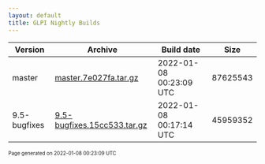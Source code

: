 ```yaml
---
layout: default
title: GLPI Nightly Builds
---
```


Version|Archive|Build date|Size
---|---|---|---
master|[master.7e027fa.tar.gz](master.7e027fa.tar.gz)|2022-01-08 00:23:09 UTC|87625543
9.5-bugfixes|[9.5-bugfixes.15cc533.tar.gz](9.5-bugfixes.15cc533.tar.gz)|2022-01-08 00:17:14 UTC|45959352

<font size="1">Page generated on 2022-01-08 00:23:09 UTC</font>
